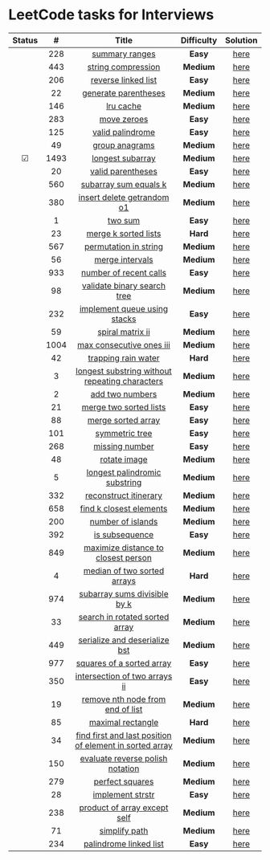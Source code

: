 # LeetCode tasks for Interviews

| Status  |  #   |                                                                       Title                                                                       | **Difficulty** |                                     Solution                                      |
| :-----: | :--: | :-----------------------------------------------------------------------------------------------------------------------------------------------: | :------------: | :-------------------------------------------------------------------------------: |
|   | 228  |                                          [summary ranges](https://leetcode.com/problems/summary-ranges/)                                          |    **Easy**    | [here](https://github.com/otkloneniye/Leetcode/blob/main/tasks/228.py)  |
|   | 443  |                                      [string compression](https://leetcode.com/problems/string-compression/)                                      |   **Medium**   | [here](https://github.com/otkloneniye/Leetcode/blob/main/tasks/443.py)  |
|   | 206  |                                     [reverse linked list](https://leetcode.com/problems/reverse-linked-list/)                                     |    **Easy**    | [here](https://github.com/otkloneniye/Leetcode/blob/main/tasks/206.py)  |
|   |  22  |                                    [generate parentheses](https://leetcode.com/problems/generate-parentheses/)                                    |   **Medium**   |  [here](https://github.com/otkloneniye/Leetcode/blob/main/tasks/22.py)  |
|   | 146  |                                               [lru cache](https://leetcode.com/problems/lru-cache/)                                               |   **Medium**   | [here](https://github.com/otkloneniye/Leetcode/blob/main/tasks/146.py)  |
|   | 283  |                                             [move zeroes](https://leetcode.com/problems/move-zeroes/)                                             |    **Easy**    | [here](https://github.com/otkloneniye/Leetcode/blob/main/tasks/283.py)  |
|   | 125  |                                        [valid palindrome](https://leetcode.com/problems/valid-palindrome/)                                        |    **Easy**    | [here](https://github.com/otkloneniye/Leetcode/blob/main/tasks/125.py)  |
|   |  49  |                                          [group anagrams](https://leetcode.com/problems/group-anagrams/)                                          |   **Medium**   |  [here](https://github.com/otkloneniye/Leetcode/blob/main/tasks/49.py)  |
| &#9745; | 1493 |                       [longest subarray](https://leetcode.com/problems/longest-subarray-of-1s-after-deleting-one-element/)                        |   **Medium**   | [here](https://github.com/otkloneniye/Leetcode/blob/main/tasks/1493.py) |
|   |  20  |                                       [valid parentheses](https://leetcode.com/problems/valid-parentheses/)                                       |    **Easy**    |  [here](https://github.com/otkloneniye/Leetcode/blob/main/tasks/20.py)  |
|   | 560  |                                   [subarray sum equals k](https://leetcode.com/problems/subarray-sum-equals-k/)                                   |   **Medium**   | [here](https://github.com/otkloneniye/Leetcode/blob/main/tasks/560.py)  |
|   | 380  |                              [insert delete getrandom o1](https://leetcode.com/problems/insert-delete-getrandom-o1/)                              |   **Medium**   | [here](https://github.com/otkloneniye/Leetcode/blob/main/tasks/380.py)  |
|   |  1   |                                                 [two sum](https://leetcode.com/problems/two-sum/)                                                 |    **Easy**    |  [here](https://github.com/otkloneniye/Leetcode/blob/main/tasks/1.py)   |
|   |  23  |                                    [merge k sorted lists](https://leetcode.com/problems/merge-k-sorted-lists/)                                    |    **Hard**    |  [here](https://github.com/otkloneniye/Leetcode/blob/main/tasks/23.py)  |
|   | 567  |                                   [permutation in string](https://leetcode.com/problems/permutation-in-string/)                                   |   **Medium**   | [here](https://github.com/otkloneniye/Leetcode/blob/main/tasks/567.py)  |
|   |  56  |                                         [merge intervals](https://leetcode.com/problems/merge-intervals/)                                         |   **Medium**   |  [here](https://github.com/otkloneniye/Leetcode/blob/main/tasks/56.py)  |
|   | 933  |                                  [number of recent calls](https://leetcode.com/problems/number-of-recent-calls/)                                  |    **Easy**    | [here](https://github.com/otkloneniye/Leetcode/blob/main/tasks/933.py)  |
|   |  98  |                             [validate binary search tree](https://leetcode.com/problems/validate-binary-search-tree/)                             |   **Medium**   |  [here](https://github.com/otkloneniye/Leetcode/blob/main/tasks/98.py)  |
|   | 232  |                            [implement queue using stacks](https://leetcode.com/problems/implement-queue-using-stacks/)                            |    **Easy**    | [here](https://github.com/otkloneniye/Leetcode/blob/main/tasks/232.py)  |
|   |  59  |                                        [spiral matrix ii](https://leetcode.com/problems/spiral-matrix-ii/)                                        |   **Medium**   |  [here](https://github.com/otkloneniye/Leetcode/blob/main/tasks/59.py)  |
|   | 1004 |                                [max consecutive ones iii](https://leetcode.com/problems/max-consecutive-ones-iii/)                                |   **Medium**   | [here](https://github.com/otkloneniye/Leetcode/blob/main/tasks/1004.py) |
|   |  42  |                                     [trapping rain water](https://leetcode.com/problems/trapping-rain-water/)                                     |    **Hard**    |  [here](https://github.com/otkloneniye/Leetcode/blob/main/tasks/42.py)  |
|   |  3   |          [longest substring without repeating characters](https://leetcode.com/problems/longest-substring-without-repeating-characters/)          |   **Medium**   |  [here](https://github.com/otkloneniye/Leetcode/blob/main/tasks/3.py)   |
|   |  2   |                                         [add two numbers](https://leetcode.com/problems/add-two-numbers/)                                         |   **Medium**   |  [here](https://github.com/otkloneniye/Leetcode/blob/main/tasks/2.py)   |
|   |  21  |                                  [merge two sorted lists](https://leetcode.com/problems/merge-two-sorted-lists/)                                  |    **Easy**    |  [here](https://github.com/otkloneniye/Leetcode/blob/main/tasks/21.py)  |
|   |  88  |                                      [merge sorted array](https://leetcode.com/problems/merge-sorted-array/)                                      |    **Easy**    |  [here](https://github.com/otkloneniye/Leetcode/blob/main/tasks/88.py)  |
|   | 101  |                                          [symmetric tree](https://leetcode.com/problems/symmetric-tree/)                                          |    **Easy**    | [here](https://github.com/otkloneniye/Leetcode/blob/main/tasks/101.py)  |
|   | 268  |                                          [missing number](https://leetcode.com/problems/missing-number/)                                          |    **Easy**    | [here](https://github.com/otkloneniye/Leetcode/blob/main/tasks/268.py)  |
|   |  48  |                                            [rotate image](https://leetcode.com/problems/rotate-image/)                                            |   **Medium**   |  [here](https://github.com/otkloneniye/Leetcode/blob/main/tasks/48.py)  |
|   |  5   |                           [longest palindromic substring](https://leetcode.com/problems/longest-palindromic-substring/)                           |   **Medium**   |  [here](https://github.com/otkloneniye/Leetcode/blob/main/tasks/5.py)   |
|   | 332  |                                   [reconstruct itinerary](https://leetcode.com/problems/reconstruct-itinerary/)                                   |   **Medium**   | [here](https://github.com/otkloneniye/Leetcode/blob/main/tasks/332.py)  |
|   | 658  |                                 [find k closest elements](https://leetcode.com/problems/find-k-closest-elements/)                                 |   **Medium**   | [here](https://github.com/otkloneniye/Leetcode/blob/main/tasks/658.py)  |
|   | 200  |                                       [number of islands](https://leetcode.com/problems/number-of-islands/)                                       |   **Medium**   | [here](https://github.com/otkloneniye/Leetcode/blob/main/tasks/200.py)  |
|   | 392  |                                          [is subsequence](https://leetcode.com/problems/is-subsequence/)                                          |    **Easy**    | [here](https://github.com/otkloneniye/Leetcode/blob/main/tasks/392.py)  |
|   | 849  |                     [maximize distance to closest person](https://leetcode.com/problems/maximize-distance-to-closest-person/)                     |   **Medium**   | [here](https://github.com/otkloneniye/Leetcode/blob/main/tasks/849.py)  |
|   |  4   |                             [median of two sorted arrays](https://leetcode.com/problems/median-of-two-sorted-arrays/)                             |    **Hard**    |  [here](https://github.com/otkloneniye/Leetcode/blob/main/tasks/4.py)   |
|   | 974  |                            [subarray sums divisible by k](https://leetcode.com/problems/subarray-sums-divisible-by-k/)                            |   **Medium**   | [here](https://github.com/otkloneniye/Leetcode/blob/main/tasks/974.py)  |
|  |  33  |                          [search in rotated sorted array](https://leetcode.com/problems/search-in-rotated-sorted-array/)                          |   **Medium**   |  [here](https://github.com/otkloneniye/Leetcode/blob/main/tasks/33.py)  |
|  | 449  |                           [serialize and deserialize bst](https://leetcode.com/problems/serialize-and-deserialize-bst/)                           |   **Medium**   | [here](https://github.com/otkloneniye/Leetcode/blob/main/tasks/449.py)  |
|  | 977  |                               [squares of a sorted array](https://leetcode.com/problems/squares-of-a-sorted-array/)                               |    **Easy**    | [here](https://github.com/otkloneniye/Leetcode/blob/main/tasks/977.py)  |
|  | 350  |                           [intersection of two arrays ii](https://leetcode.com/problems/intersection-of-two-arrays-ii/)                           |    **Easy**    | [here](https://github.com/otkloneniye/Leetcode/blob/main/tasks/350.py)  |
|  |  19  |                        [remove nth node from end of list](https://leetcode.com/problems/remove-nth-node-from-end-of-list/)                        |   **Medium**   |  [here](https://github.com/otkloneniye/Leetcode/blob/main/tasks/19.py)  |
|  |  85  |                                       [maximal rectangle](https://leetcode.com/problems/maximal-rectangle/)                                       |    **Hard**    |  [here](https://github.com/otkloneniye/Leetcode/blob/main/tasks/85.py)  |
|  |  34  | [find first and last position of element in sorted array](https://leetcode.com/problems/find-first-and-last-position-of-element-in-sorted-array/) |   **Medium**   |  [here](https://github.com/otkloneniye/Leetcode/blob/main/tasks/34.py)  |
|  | 150  |                        [evaluate reverse polish notation](https://leetcode.com/problems/evaluate-reverse-polish-notation/)                        |   **Medium**   | [here](https://github.com/otkloneniye/Leetcode/blob/main/tasks/150.py)  |
|  | 279  |                                         [perfect squares](https://leetcode.com/problems/perfect-squares/)                                         |   **Medium**   | [here](https://github.com/otkloneniye/Leetcode/blob/main/tasks/279.py)  |
|  |  28  |                                        [implement strstr](https://leetcode.com/problems/implement-strstr/)                                        |    **Easy**    |  [here](https://github.com/otkloneniye/Leetcode/blob/main/tasks/28.py)  |
|   | 238  |                            [product of array except self](https://leetcode.com/problems/product-of-array-except-self/)                            |   **Medium**   | [here](https://github.com/otkloneniye/Leetcode/blob/main/tasks/238.py)  |
|   |  71  |                                           [simplify path](https://leetcode.com/problems/simplify-path/)                                           |   **Medium**   |  [here](https://github.com/otkloneniye/Leetcode/blob/main/tasks/71.py)  |
|   | 234  |                                  [palindrome linked list](https://leetcode.com/problems/palindrome-linked-list/)                                  |    **Easy**    | [here](https://github.com/otkloneniye/Leetcode/blob/main/tasks/234.py)  |
